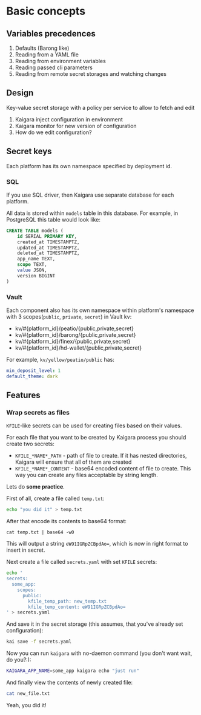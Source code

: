 # Basic concepts

## Variables precedences

1. Defaults (Barong like)
2. Reading from a YAML file
3. Reading from environment variables
4. Reading passed cli parameters
5. Reading from remote secret storages and watching changes

## Design

Key-value secret storage with a policy per service to allow to fetch and edit

1. Kaigara inject configuration in environment
2. Kaigara monitor for new version of configuration
3. How do we edit configuration?

## Secret keys

Each platform has its own namespace specified by deployment id.

### SQL

If you use SQL driver, then Kaigara use separate database for each platform.

All data is stored within `models` table in this database. For example, in PostgreSQL this table would look like:

```sql
CREATE TABLE models (
    id SERIAL PRIMARY KEY,
    created_at TIMESTAMPTZ,
    updated_at TIMESTAMPTZ,
    deleted_at TIMESTAMPTZ,
    app_name TEXT,
    scope TEXT,
    value JSON,
    version BIGINT
)
```

### Vault	

Each component also has its own namespace within platform's namespace with 3 scopes(`public`, `private`, `secret`) in Vault kv:

  - kv/#{platform_id}/peatio/{public,private,secret}
  - kv/#{platform_id}/barong/{public,private,secret}
  - kv/#{platform_id}/finex/{public,private,secret}
  - kv/#{platform_id}/hd-wallet/{public,private,secret}

For example, `kv/yellow/peatio/public` has:
```yaml
min_deposit_level: 1
default_theme: dark
```

## Features

### Wrap secrets as files

`KFILE`-like secrets can be used for creating files based on their values.

For each file that you want to be created by Kaigara process you should create two secrets:

* `KFILE_*NAME*_PATH`  - path of file to create. If it has nested directories, Kaigara will ensure that all of them are created
* `KFILE_*NAME*_CONTENT` - base64 encoded content of file to create. This way you can create any files acceptable by string length.

Lets do **some practice**.

First of all, create a file called `temp.txt`:

```bash
echo "you did it" > temp.txt
```

After that encode its contents to base64 format:

```
cat temp.txt | base64 -w0
```

This will output a string `eW91IGRpZCBpdAo=`, which is now in right format to insert in secret.

Next create a file called `secrets.yaml` with set `KFILE` secrets:

```bash
echo '
secrets:
  some_app:
    scopes:
      public:
        kfile_temp_path: new_temp.txt
        kfile_temp_content: eW91IGRpZCBpdAo=
' > secrets.yaml
```

And save it in the secret storage (this assumes, that you've already set configuration):

```bash
kai save -f secrets.yaml
```

Now you can run `kaigara` with no-daemon command (you don't want wait, do you?:):

```bash
KAIGARA_APP_NAME=some_app kaigara echo "just run"
```

And finally view the contents of newly created file:

```bash
cat new_file.txt
```

Yeah, you did it!